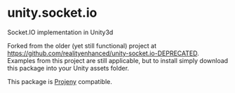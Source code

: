# unity.socket.io
Socket.IO implementation in Unity3d

Forked from the older (yet still functional) project at https://github.com/realityenhanced/unity-socket.io-DEPRECATED.  Examples from this project are still applicable, but to install simply download this package into your Unity assets folder.

This package is [Projeny](https://github.com/modesttree/Projeny) compatible.
